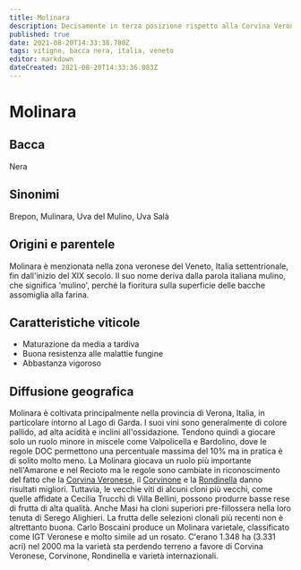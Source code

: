 ```yaml
---
title: Molinara
description: Decisamente in terza posizione rispetto alla Corvina Veronese e alla Rondinella nei vini della Valpolicella
published: true
date: 2021-08-20T14:33:38.780Z
tags: vitigno, bacca nera, italia, veneto
editor: markdown
dateCreated: 2021-08-20T14:33:36.083Z
---
```


# Molinara

## Bacca
Nera
## Sinonimi
Brepon, Mulinara, Uva del Mulino, Uva Salà

## Origini e parentele
Molinara è menzionata nella zona veronese del Veneto, Italia settentrionale, fin dall'inizio del XIX secolo. Il suo nome deriva dalla parola italiana mulino, che significa 'mulino', perché la fioritura sulla superficie delle bacche assomiglia alla farina.

## Caratteristiche viticole
- Maturazione da media a tardiva
- Buona resistenza alle malattie fungine 
- Abbastanza vigoroso

## Diffusione geografica
Molinara è coltivata principalmente nella provincia di Verona, Italia, in particolare intorno al Lago di Garda. I suoi vini sono generalmente di colore pallido, ad alta acidità e inclini all'ossidazione. Tendono quindi a giocare solo un ruolo minore in miscele come Valpolicella e Bardolino, dove le regole DOC permettono una percentuale massima del 10% ma in pratica è di solito molto meno. La Molinara giocava un ruolo più importante nell'Amarone e nel Recioto ma le regole sono cambiate in riconoscimento del fatto che la [Corvina Veronese](/vitigni/bacca-nera/corvina-veronese), il [Corvinone](/vitigni/bacca-nera/corvinone) e la [Rondinella](/vitigni/bacca-nera/rondinella) danno risultati migliori. Tuttavia, le vecchie viti di alcuni cloni più vecchi, come quelle affidate a Cecilia Trucchi di Villa Bellini, possono produrre basse rese di frutta di alta qualità. Anche Masi ha cloni superiori pre-fillossera nella loro tenuta di Serego Alighieri. La frutta delle selezioni clonali più recenti non è altrettanto buona. Carlo Boscaini produce un Molinara varietale, classificato come IGT Veronese e molto simile ad un rosato. C'erano 1.348 ha (3.331 acri) nel 2000 ma la varietà sta perdendo terreno a favore di Corvina Veronese, Corvinone, Rondinella e varietà internazionali.